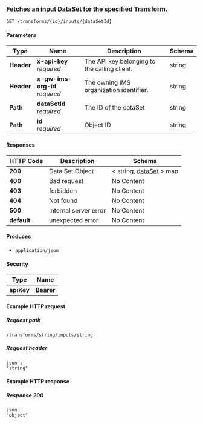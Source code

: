 
<a name="get_inputs_by_transform_id_and_data_set_id"></a>
### Fetches an input DataSet for the specified Transform.
```
GET /transforms/{id}/inputs/{dataSetId}
```


#### Parameters

|Type|Name|Description|Schema|
|---|---|---|---|
|**Header**|**x-api-key**  <br>*required*|The API key belonging to the calling client.|string|
|**Header**|**x-gw-ims-org-id**  <br>*required*|The owning IMS organization identifier.|string|
|**Path**|**dataSetId**  <br>*required*|The ID of the dataSet|string|
|**Path**|**id**  <br>*required*|Object ID|string|


#### Responses

|HTTP Code|Description|Schema|
|---|---|---|
|**200**|Data Set Object|< string, [dataSet](../definitions/dataSet.md#dataset) > map|
|**400**|Bad request|No Content|
|**403**|forbidden|No Content|
|**404**|Not found|No Content|
|**500**|internal server error|No Content|
|**default**|unexpected error|No Content|


#### Produces

* `application/json`


#### Security

|Type|Name|
|---|---|
|**apiKey**|**[Bearer](security.md#bearer)**|


#### Example HTTP request

##### Request path
```
/transforms/string/inputs/string
```


##### Request header
```
json :
"string"
```


#### Example HTTP response

##### Response 200
```
json :
"object"
```



